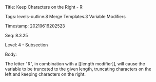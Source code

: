 Title:  Keep Characters on the Right - R

Tags:   levels-outline.8 Merge Templates.3 Variable Modifiers

Timestamp: 20210616202523

Seq:    8.3.25

Level:  4 - Subsection

Body: 

The letter "R", in combination with a [[length modifier]], will cause the variable to be truncated to the given length, truncating characters on the left and keeping characters on the right.


